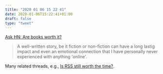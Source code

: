 ```yaml
---
title: "2020 01 06 15 22 41"
date: 2020-01-06T15:22:41+01:00
draft: false
type: "tweet"
---
```

[Ask HN: Are books worth it?](https://news.ycombinator.com/item?id=21955258)

> A well-written story, be it fiction or non-fiction can have a long lastig impact and even an emotional connection that I have personally never experienced with anything 'online'.

Many related threads, e.g., [Is RSS still worth the time?](https://news.ycombinator.com/item?id=10202055).
